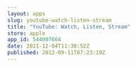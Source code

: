 ```yaml
---
layout: apps
slug: youtube-watch-listen-stream
title: "YouTube: Watch, Listen, Stream"
store: apple
app_id: 544007664
date: 2021-12-04T11:38:52Z
published: 2012-09-11T07:23:19Z
---
```


